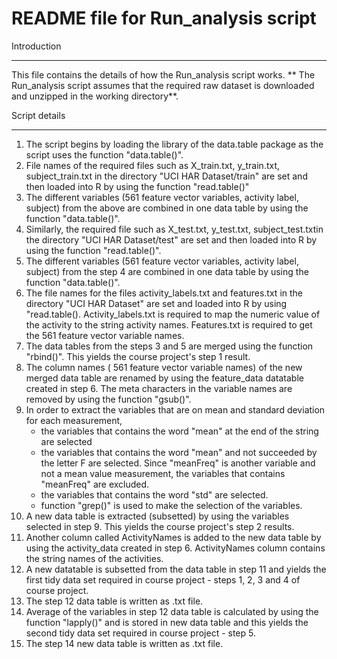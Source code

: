 README file for Run_analysis script 
===================================
Introduction
____________
This file contains the details of how the Run_analysis script works. ** The Run_analysis script assumes that the required raw dataset is downloaded and unzipped in the working directory**. 

Script details
______________
1. The script begins by loading the library of the data.table package as the script uses the function "data.table()".
2. File names of the required files such as X_train.txt, y_train.txt, subject_train.txt in the directory "UCI HAR Dataset/train" are set and then loaded into R by using the function "read.table()"
3. The different variables (561 feature vector variables, activity label, subject) from the above are combined in one data table by using the function "data.table()".
4. Similarly, the required file such as X_test.txt, y_test.txt, subject_test.txtin the directory "UCI HAR Dataset/test" are set and then loaded into R by using the function "read.table()".
5. The different variables (561 feature vector variables, activity label, subject) from the step 4 are combined in one data table by using the function "data.table()".
6. The file names for the files activity_labels.txt and features.txt in the directory "UCI HAR Dataset" are set and loaded into R by using "read.table(). Activity_labels.txt is required to map the numeric value of the activity to the string activity names. Features.txt is required to get the  561 feature vector variable names.
7. The data tables from the steps 3 and 5 are merged using the function "rbind()". This yields the course project's step 1 result.
8. The column names ( 561 feature vector variable names) of the new merged data table are renamed by using the feature_data datatable created in step 6. The meta characters in the variable names are removed by using the function "gsub()".
9. In order to extract the variables that are on mean and standard deviation for each measurement, 
	* the variables that contains the word "mean" at the end of the string are selected 
	* the variables that contains the word "mean" and not succeeded by the letter F are selected. Since "meanFreq" is another variable and not a mean value measurement, the variables that contains "meanFreq" are excluded.
	* the variables that contains the word "std" are selected.
	* function "grep()" is used to make the selection of the variables.
10. A new data table is extracted (subsetted) by using the variables selected in step 9. This yields the course project's step 2 results.
11. Another column called ActivityNames is added to the new data table by using the activity_data created in step 6. ActivityNames column contains the string names of the activities.
12. A new datatable is subsetted from the data table in step 11 and yields the first tidy data set required in course project - steps 1, 2, 3 and 4 of course project.
13. The step 12 data table is written as .txt file. 
14. Average of the variables in step 12 data table is calculated by using the function "lapply()" and is stored in new data table and this yields the second tidy data set required in course project - step 5.
15. The step 14 new data table is written as .txt file.
